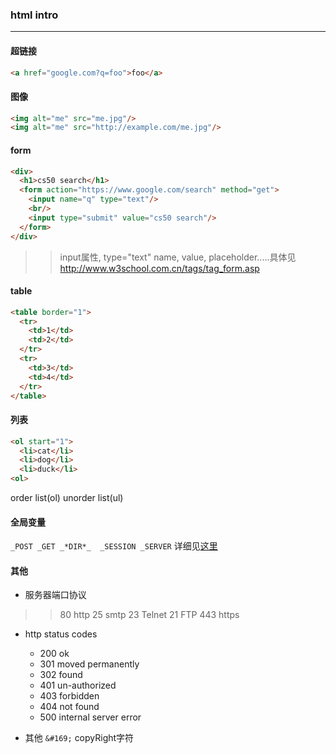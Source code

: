 <!--html-->
### html intro 

----

#### 超链接

```html
<a href="google.com?q=foo">foo</a>
```

#### 图像

```html 
<img alt="me" src="me.jpg"/>
<img alt="me" src="http://example.com/me.jpg"/>
```

#### form

```html
<div>
  <h1>cs50 search</h1>
  <form action="https://www.google.com/search" method="get">
    <input name="q" type="text"/>
    <br/>
    <input type="submit" value="cs50 search"/>
  </form>
</div>
```
> > input属性, type="text" name, value, placeholder.....具体见 <http://www.w3school.com.cn/tags/tag_form.asp>

#### table

```html
<table border="1">
  <tr>
    <td>1</td>
    <td>2</td>
  </tr>
  <tr>
    <td>3</td>
    <td>4</td>
  </tr>
</table>
```

#### 列表

```html
<ol start="1">
  <li>cat</li>
  <li>dog</li>
  <li>duck</li>
<ol>
```
order list(ol) unorder list(ul)

#### 全局变量

`_POST _GET _*DIR*_  _SESSION _SERVER` 详细见[这里](http://www.w3school.com.cn/php/php_superglobals.asp)

#### 其他
-   服务器端口协议
    
> > 80 http 25 smtp 23 Telnet 21 FTP 443 https

-   http status codes
    -   200 ok
    -   301 moved permanently
    -   302 found
    -   401 un-authorized
    -   403 forbidden
    -   404 not found
    -   500 internal server error

-   其他
    `&#169;`  copyRight字符
